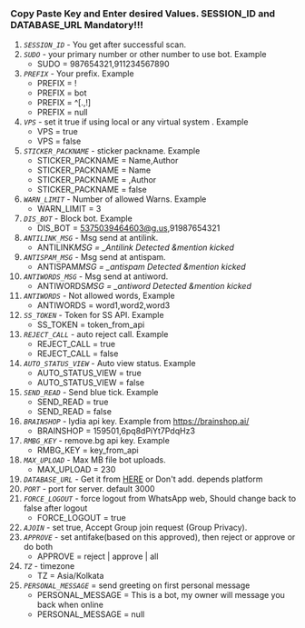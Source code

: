 ### Copy Paste Key and Enter desired Values. SESSION_ID and DATABASE_URL Mandatory!!!

1. _`SESSION_ID`_ - You get after successful scan.
2. _`SUDO`_ - your primary number or other number to use bot. Example
   - SUDO = 987654321,911234567890
3. _`PREFIX`_ - Your prefix. Example
   - PREFIX = !
   - PREFIX = bot
   - PREFIX = ^[.,!]
   - PREFIX = null
4. _`VPS`_ - set it true if using local or any virtual system . Example
   - VPS = true
   - VPS = false
5. _`STICKER_PACKNAME`_ - sticker packname. Example
   - STICKER_PACKNAME = Name,Author
   - STICKER_PACKNAME = Name
   - STICKER_PACKNAME = ,Author
   - STICKER_PACKNAME = false
6. _`WARN_LIMIT`_ - Number of allowed Warns. Example
   - WARN_LIMIT = 3
7. _`DIS_BOT`_ - Block bot. Example
   - DIS_BOT = 5375039464603@g.us,91987654321
8. _`ANTILINK_MSG`_ - Msg send at antilink.
   - ANTILINK*MSG = \_Antilink Detected &mention kicked*
9. _`ANTISPAM_MSG`_ - Msg send at antispam.
   - ANTISPAM*MSG = \_antispam Detected &mention kicked*
10. _`ANTIWORDS_MSG`_ - Msg send at antiword.
    - ANTIWORDS*MSG = \_antiword Detected &mention kicked*
11. _`ANTIWORDS`_ - Not allowed words, Example
    - ANTIWORDS = word1,word2,word3
12. _`SS_TOKEN`_ - Token for SS API. Example
    - SS_TOKEN = token_from_api
13. _`REJECT_CALL`_ - auto reject call. Example
    - REJECT_CALL = true
    - REJECT_CALL = false
14. _`AUTO_STATUS_VIEW`_ - Auto view status. Example
    - AUTO_STATUS_VIEW = true
    - AUTO_STATUS_VIEW = false
15. _`SEND_READ`_ - Send blue tick. Example
    - SEND_READ = true
    - SEND_READ = false
16. _`BRAINSHOP`_ - lydia api key. Example from https://brainshop.ai/
    - BRAINSHOP = 159501,6pq8dPiYt7PdqHz3
17. _`RMBG_KEY`_ - remove.bg api key. Example
    - RMBG_KEY = key_from_api
18. _`MAX_UPLOAD`_ - Max MB file bot uploads.
    - MAX_UPLOAD = 230
19. _`DATABASE_URL`_ - Get it from [HERE](https://github.com/lyfe00011/whatsapp-bot-md/wiki/DATABASE_URL) or Don't add. depends platform
20. _`PORT`_ - port for server. default 3000
21. _`FORCE_LOGOUT`_ - force logout from WhatsApp web, Should change back to false after logout
     - FORCE_LOGOUT = true
22. _`AJOIN`_ - set true, Accept Group join request (Group Privacy).
23. _`APPROVE`_ - set antifake(based on this approved), then reject or approve or do both 
     - APPROVE  = reject | approve | all
24. _`TZ`_ - timezone 
     - TZ = Asia/Kolkata
25. _`PERSONAL_MESSAGE`_ = send greeting on first personal message
     - PERSONAL_MESSAGE = This is a bot, my owner will message you back when online
     - PERSONAL_MESSAGE = null